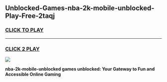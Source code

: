 
## Unblocked-Games-nba-2k-mobile-unblocked-Play-Free-2taqj
<h3>
<a href="https://premium76.site?title=nba-2k-mobile-unblocked&ref=21A">CLICK TO PLAY</a></h3>
<hr>

<h3>
<a href="https://premium76.site?title=nba-2k-mobile-unblocked&ref=21A">CLICK 2 PLAY</a>
  
</h3>

<a href="https://premium76.site?title=nba-2k-mobile-unblocked&ref=21A"><img src="https://clearcache.store/games.png"></a>


**nba-2k-mobile-unblocked games unblocked: Your Gateway to Fun and Accessible Online Gaming**
